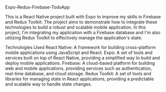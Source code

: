 Expo-Redux-Firebase-TodoApp

This is a React Native project built with Expo to improve my skills in Firebase and Redux Toolkit. The project aims to demonstrate how to integrate these technologies to build a robust and scalable mobile application.
In this project, I'm integrating my application with a Firebase database and I'm also utilizing Redux Toolkit to effectively manage the application's state.

Technologies Used
React Native: A framework for building cross-platform mobile applications using JavaScript and React.
Expo: A set of tools and services built on top of React Native, providing a simplified way to build and deploy mobile applications.
Firebase: A cloud-based platform for building web and mobile applications, providing services such as authentication, real-time database, and cloud storage.
Redux Toolkit: A set of tools and libraries for managing state in React applications, providing a predictable and scalable way to handle state changes.
